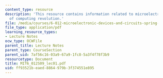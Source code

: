 ```yaml
---
content_type: resource
description: 'This resource contains information related to microelectronics: cornerstone
  of computing revolution.'
file: /media/courses/6-012-microelectronic-devices-and-circuits-spring-2009/ff93521beaed8864979b3f374551e895_MIT6_012S09_lec01.pdf
file_type: application/pdf
learning_resource_types:
- Lecture Notes
ocw_type: OCWFile
parent_title: Lecture Notes
parent_type: CourseSection
parent_uid: 7af56c16-03a9-67a9-1fc8-5a3f4f78f3b9
resourcetype: Document
title: MIT6_012S09_lec01.pdf
uid: ff93521b-eaed-8864-979b-3f374551e895
---
```

